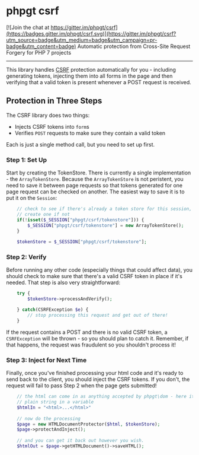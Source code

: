 # phpgt csrf

[![Join the chat at https://gitter.im/phpgt/csrf](https://badges.gitter.im/phpgt/csrf.svg)](https://gitter.im/phpgt/csrf?utm_source=badge&utm_medium=badge&utm_campaign=pr-badge&utm_content=badge)
Automatic protection from Cross-Site Request Forgery for PHP 7 projects

***


This library handles [CSRF](https://www.owasp.org/index.php/Cross-Site_Request_Forgery_(CSRF)) 
protection automatically for you - including generating tokens, injecting them 
into all forms in the page and then verifying that a valid token is present 
whenever a POST request is received.



## Protection in Three Steps

The CSRF library does two things:

  * Injects CSRF tokens into `form`s
  * Verifies `POST` requests to make sure they contain a valid token
  
Each is just a single method call, but you need to set up first.


### Step 1: Set Up

Start by creating the TokenStore.  There is currently a single implementation - 
the `ArrayTokenStore`.  Because the `ArrayTokenStore` is not peristent, you need 
to save it between page requests so that tokens generated for one page request 
can be checked on another.  The easiest way to save it is to put it on the 
`Session`:

```php
    // check to see if there's already a token store for this session, and 
    // create one if not
    if(!isset($_SESSION["phpgt/csrf/tokenstore"])) {
        $_SESSION["phpgt/csrf/tokenstore"] = new ArrayTokenStore();
    }
    
    $tokenStore = $_SESSION["phpgt/csrf/tokenstore"];
```

### Step 2: Verify

Before running any other code (especially things that could affect data), 
you should check to make sure that there's a valid CSRF token in place if it's 
needed.  That step is also very straightforward:

```php
    try {
        $tokenStore->processAndVerify();

    } catch(CSRFException $e) {
        // stop processing this request and get out of there!
    }
```

If the request contains a POST and there is no valid CSRF token, a 
`CSRFException` will be thrown - so you should plan to catch it.  Remember, if 
that happens, the request was fraudulent so you shouldn't process it!

### Step 3: Inject for Next Time

Finally, once you've finished processing your html code and it's ready to send 
back to the client, you should inject the CSRF tokens.  If you don't, the 
request will fail to pass Step 2 when the page gets submitted!

```php
    // the html can come in as anything accepted by phpgt\dom - here it's a 
    // plain string in a variable
    $htmlIn = "<html>...</html>"
    
    // now do the processing
    $page = new HTMLDocumentProtector($html, $tokenStore);
    $page->protectAndInject();
    
    // and you can get it back out however you wish.  
    $htmlOut = $page->getHTMLDocument()->saveHTML();
```

